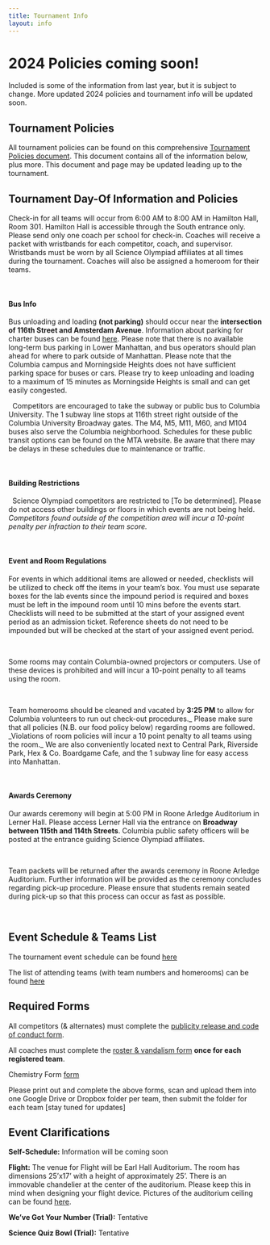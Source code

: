```yaml
---
title: Tournament Info
layout: info
---
```


# 2024 Policies coming soon!

Included is some of the information from last year, but it is subject to change.
More updated 2024 policies and tournament info will be updated soon.

## **Tournament Policies**

All tournament policies can be found on this comprehensive [Tournament Policies document](https://docs.google.com/document/d/1ysnJmlTpUZK1bc3bMWbfhAiM_wa4NGINlIeoavXI6Ys/edit?usp=drive_link). This document contains all of the information below, plus more. This document and page may be updated leading up to the tournament.

## **Tournament Day-Of Information and Policies**

Check-in for all teams will occur from 6:00 AM to 8:00 AM in Hamilton Hall, Room 301. Hamilton Hall is accessible through the South entrance only. Please send only one coach per school for check-in. Coaches will receive a packet with wristbands for each competitor, coach, and supervisor. Wristbands must be worn by all Science Olympiad affiliates at all times during the tournament. Coaches will also be assigned a homeroom for their teams.

&nbsp;

#### Bus Info

Bus unloading and loading **(not parking)** should occur near the **intersection of 116th Street and Amsterdam Avenue**. Information about parking for charter buses can be found [here](https://www.nyc.gov/html/dot/html/ferrybus/charterbus.shtml). Please note that there is no available long-term bus parking in Lower Manhattan, and bus operators should plan ahead for where to park outside of Manhattan. Please note that the Columbia campus and Morningside Heights does not have sufficient parking space for buses or cars. Please try to keep unloading and loading to a maximum of 15 minutes as Morningside Heights is small and can get easily congested.

&nbsp;
Competitors are encouraged to take the subway or public bus to Columbia University. The 1 subway line stops at 116th street right outside of the Columbia University Broadway gates. The M4, M5, M11, M60, and M104 buses also serve the Columbia neighborhood. Schedules for these public transit options can be found on the MTA website. Be aware that there may be delays in these schedules due to maintenance or traffic.

&nbsp;
&nbsp;

#### Building Restrictions

&nbsp;
Science Olympiad competitors are restricted to [To be determined]. Please do not access other buildings or floors in which events are not being held. _Competitors found outside of the competition area will incur a 10-point penalty per infraction to their team score._

&nbsp;

#### Event and Room Regulations

For events in which additional items are allowed or needed, checklists will be utilized to check off the items in your team’s box. You must use separate boxes for the lab events since the impound period is required and boxes must be left in the impound room until 10 mins before the events start. Checklists will need to be submitted at the start of your assigned event period as an admission ticket. Reference sheets do not need to be impounded but will be checked at the start of your assigned event period.

&nbsp;

Some rooms may contain Columbia-owned projectors or computers. Use of these devices is prohibited and will incur a 10-point penalty to all teams using the room.

&nbsp;

Team homerooms should be cleaned and vacated by **3:25 PM** to allow for Columbia volunteers to run out check-out procedures.\_ Please make sure that all policies (N.B. our food policy below) regarding rooms are followed. \_Violations of room policies will incur a 10 point penalty to all teams using the room.\_ We are also conveniently located next to Central Park, Riverside Park, Hex & Co. Boardgame Cafe, and the 1 subway line for easy access into Manhattan.

&nbsp;

#### Awards Ceremony

Our awards ceremony will begin at 5:00 PM in Roone Arledge Auditorium in Lerner Hall. Please access Lerner Hall via the entrance on **Broadway between 115th and 114th Streets**. Columbia public safety officers will be posted at the entrance guiding Science Olympiad affiliates.

&nbsp;

Team packets will be returned after the awards ceremony in Roone Arledge Auditorium. Further information will be provided as the ceremony concludes regarding pick-up procedure. Please ensure that students remain seated during pick-up so that this process can occur as fast as possible.

&nbsp;

## **Event Schedule & Teams List**

The tournament event schedule can be found [here](https://docs.google.com/spreadsheets/d/1XpcXo1L4KHVtNDlEDGxHZuXJTaObWJq9sUXs1W_4rDA/edit?usp=drive_link)

The list of attending teams (with team numbers and homerooms) can be found [here](https://docs.google.com/spreadsheets/d/1GPiPle1czDVFfVXfOzSeqaT34jZFXc3d0OghmXzhGSk/edit#gid=1748823396)

## **Required Forms**

All competitors (& alternates) must complete the [publicity release and code of conduct form](https://docs.google.com/forms/d/e/1FAIpQLSfuGRxgNf-wG9Kyi5Xl6Cd5mjSum2UnQV0K8NrJzMbJvqV1VA/viewform?usp=sharing).

All coaches must complete the [roster & vandalism form](https://drive.google.com/file/d/1xAN8OU_Ge_H3Jh47LZyYEyErafXPRveS/view?usp=sharing) **once for each registered team**.

Chemistry Form [form](https://docs.google.com/forms/d/e/1FAIpQLSfwmHVADbut484tf4XFdXeEH8N53F-RA16dU1L0EMt2IfyqrA/viewform?usp=sharing)

Please print out and complete the above forms, scan and upload them into one Google Drive or Dropbox folder per team, then submit the folder for each team [stay tuned for updates]

## **Event Clarifications**

**Self-Schedule:** Information will be coming soon

<!-- Self-scheduling for engineering events (one hour time slots) and the Preliminaries Round of Science Quiz Bowl (20 minute time slots) will open at 3PM EST on January 16th, 2024 via google forms. -->

**Flight:** The venue for Flight will be Earl Hall Auditorium. The room has dimensions 25’x17’ with a height of approximately 25’. There is an immovable chandelier at the center of the auditorium. Please keep this in mind when designing your flight device. Pictures of the auditorium ceiling can be found [here](https://drive.google.com/file/d/14bIp1Kvv59TWBG-9V0OWv7S8vb6okSND/view?usp=sharing).

**We’ve Got Your Number (Trial):** Tentative

<!-- We’ve Got Your Number will be run according to the Texas State Science Olympiad Trial rules found [here](https://artscioutreach.tamu.edu/pdfs/olympiad_2023/texas_c_wevegotyournumber_23.pdf). We will be allotting 40 minutes for the event, which begins at 7:00 AM. An online solving application can be found [here](https://byronxu99.github.io/wgyn/) for practice purposes. -->

**Science Quiz Bowl (Trial):** Tentative

<!-- Science Quiz Bowl rules can be found [here](https://docs.google.com/document/d/1SFaar0HUIAUjO2btpyJgO0Fi5_IbELzE/edit). Note that the instructions are different from previous editions held elsewhere. Teams of three individuals are welcome. Two main rounds will be held: (1) Preliminaries round, which is a Kahoot style tournament among five-six teams of 20 multiple-choice questions. The highest scoring team per time slot will advance to the Finals Round automatically. The two highest scoring runner-ups will additionally be invited to the Finals Round. (2) Finals Round will be held in the Roone Auditorium of Lerner and will be an eight-team tournament available for public viewing. The format will involve 10 short answer questions with the highest scoring team advancing throughout the tournament. -->

